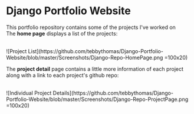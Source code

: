 # Django Portfolio Website

<p>This portfolio repository contains some of the projects I've worked on
<br />
The <b>home page</b> displays a list of the projects:</p>
<br />
![Project List](https://github.com/tebbythomas/Django-Portfolio-Website/blob/master/Screenshots/Django-Repo-HomePage.png =100x20)
<br />
<p>The <b>project detail</b> page contains a little more information of each project along with a link to each project's github repo:</p>
<br />
![Individual Project Details](https://github.com/tebbythomas/Django-Portfolio-Website/blob/master/Screenshots/Django-Repo-ProjectPage.png =100x20)
